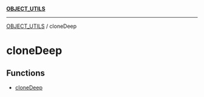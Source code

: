 [**OBJECT_UTILS**](../README.md)

***

[OBJECT_UTILS](../README.md) / cloneDeep

# cloneDeep

## Functions

- [cloneDeep](functions/cloneDeep.md)
